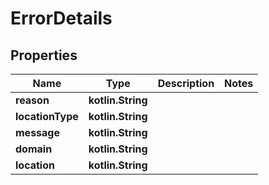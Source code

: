 
# ErrorDetails

## Properties
Name | Type | Description | Notes
------------ | ------------- | ------------- | -------------
**reason** | **kotlin.String** |  | 
**locationType** | **kotlin.String** |  | 
**message** | **kotlin.String** |  | 
**domain** | **kotlin.String** |  | 
**location** | **kotlin.String** |  | 



